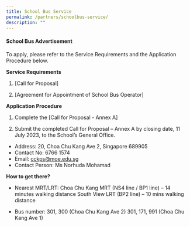```yaml
---
title: School Bus Service
permalink: /partners/schoolbus-service/
description: ""
---
```

#### **School Bus Advertisement**

To apply, please refer to the Service Requirements and the Application Procedure below.

**Service Requirements**

1.	[Call for Proposal] 
 
2.	[Agreement for Appointment of School Bus Operator] 

**Application Procedure**

1. Complete the [Call for Proposal - Annex A] 

2. Submit the completed Call for Proposal – Annex A by closing date, 11 July 2023, to the School’s General Office.

* Address: 20, Choa Chu Kang Ave 2, Singapore 689905
* Contact No: 6766 1574 
* Email: cckps@moe.edu.sg
* Contact Person: Ms Norhuda Mohamad


**How to get there?**

* Nearest MRT/LRT: Choa Chu Kang MRT (NS4 line / BP1 line) – 14 minutes walking distance
                                     South View LRT (BP2 line) – 10 mins walking distance

* Bus number: 301, 300 (Choa Chu Kang Ave 2)
                           301, 171, 991 (Choa Chu Kang Ave 1)
